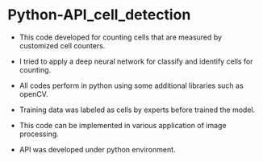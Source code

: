 # Python-API_cell_detection

- This code developed for counting cells that are measured by customized cell counters. 

- I tried to apply a deep neural network for classify and identify cells for counting.

- All codes perform in python using some additional libraries such as openCV.

- Training data was labeled as cells by experts before trained the model.

- This code can be implemented in various application of image processing.

- API was developed under python environment.
